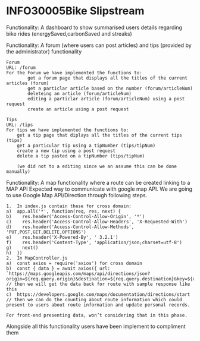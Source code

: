 # INFO30005Bike Slipstream 

Functionality: A dashboard to show summarised users details regarding bike rides (energySaved,carbonSaved and streaks)

Functionality: A forum (where users can post articles) and tips (provided by the administrator) functionality
    
    Forum
    URL: /forum
    For the Forum we have implemented the functions to:
            get a forum page that displays all the titles of the current articles (forum)
            get a particlar article based on the number (forum/articleNum)
            deleteing an article (forum/articleNum)
            editing a particlar article (forum/articleNum) using a post request
            create an article using a post request 

    Tips
    URL: /tips
    For tips we have implemented the functions to: 
        get a tip page that diplays all the titles of the current tips (tips)
        get a particular tip using a tipNumber (tips/tipNum)
        create a new tip using a post request 
        delete a tip pasted on a tipNumber (tips/tipNum)

        (we did not to a editing since we an assume this can be done manually)
    
    

Functionality: A map functionality where a route can be created linking to a MAP API 
Expected way to communicate with google map API. We are going to use Google Map API/Direction through following steps.

    1.	In index.js contain these for cross domain: 
    a)	app.all('*', function(req, res, next) {
    b)	  res.header('Access-Control-Allow-Origin', '*')
    c)	  res.header('Access-Control-Allow-Headers', 'X-Requested-With')
    d)	  res.header('Access-Control-Allow-Methods', 'PUT,POST,GET,DELETE,OPTIONS')
    e)	  res.header('X-Powered-By', ' 3.2.1')
    f)	  res.header('Content-Type', 'application/json;charset=utf-8')
    g)	  next()
    h)	})
    2.	In MapController.js
    a)	const axios = require('axios') for cross domain
    b)	const { data } = await axios({ url: `https://maps.googleapis.com/maps/api/directions/json?origin=${req.query.origin}&destination=${req.query.destination}&key=${req.query.key}&region=${req.query.region}`})
    // then we will get the data back for route with sample response like this
    c)	https://developers.google.com/maps/documentation/directions/start
    // then we can do the counting about route information which could present to users about route information and update personal records.

    For front-end presenting data, won’t considering that in this phase.


Alongside all this functionality users have been implement to compliment them
